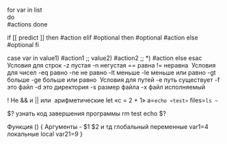 for var in list   
do  
	#actions
done

if [[ predict ]]
then
	#action
elif  #optional
then #optional
	#action
else #optional
fi  

case var in
value1)
	#action1 
	;;
value2)
	#action2
	;; *)
	#action else
esac 
Условия для строк -z пустая
-n негустая
== равна
!= неравна  Условия для чисел -eq равно
-ne не равно
-lt меньше
-le меньше или равно
-gt больше
-ge больше или равно  Условия для путей
-e путь существует
-f это файл
-d это директория
-s размер файла
-x файл исполняемый

! Не
&& и
|| или  арифметические let «c = 2 + 1»
a=`echo «test»`
files=`ls ~`

$? узнать код завершения программы
rm test
echo $? 

Функция ()
{
	Аргументы - 	$1 $2  и тд
	глобальный переменные 
	var1=4
	локальные
	local var21=9
}
